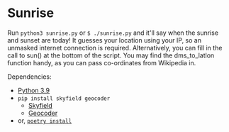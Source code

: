 # Sunrise

Run `python3 sunrise.py` or `$ ./sunrise.py` and it'll say when the sunrise and sunset are today!
It guesses your location using your IP, so an unmasked internet connection is required.
Alternatively, you can fill in the call to sun() at the bottom of the script.
You may find the dms_to_latlon function handy, as you can pass co-ordinates from Wikipedia in.

Dependencies:
- [Python 3.9](https://www.python.org)
- `pip install skyfield geocoder`
  - [Skyfield](https://rhodesmill.org/skyfield/)
  - [Geocoder](https://github.com/DenisCarriere/geocoder)
- or, [`poetry install`](https://python-poetry.org/)
